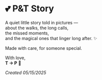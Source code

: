 # 💕 P&T Story

A quiet little story told in pictures —  
about the walks, the long calls,  
the missed moments,  
and the magical ones that linger long after. ✨

Made with care, for someone special.

With love,  
**T → P** 💖

*Created 05/15/2025*
